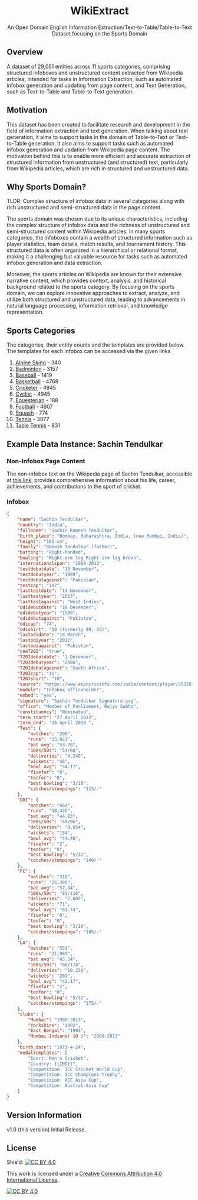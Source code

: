 <h1 align = "center">WikiExtract</h1>
<p align = "center"> An Open Domain English Information Extraction/Text-to-Table/Table-to-Text Dataset focusing on the Sports Domain</p>

## Overview 

A dataset of 29,051 entities across 11 sports categories, comprising structured infoboxes and unstructured content extracted from Wikipedia articles, intended for tasks in Information Extraction, such as automated infobox generation and updating from page content, and Text Generation, such as Text-to-Table and Table-to-Text generation.


## Motivation

This dataset has been created to facilitate research and development in the field of information extraction and text generation. When talking about text generation, it aims to support tasks in the domain of Table-to-Text or Text-to-Table generation. It also aims to support tasks such as automated infobox generation and updation from Wikipedia page content. The motivation behind this is to enable more efficient and accurate extraction of structured information from unstructured (and structured) text, particularly from Wikipedia articles, which are rich in structured and unstructured data.

## Why Sports Domain?

TLDR: Complex structure of infobox data in several categories along with rich unstructured and semi-structured data in the page content.

The sports domain was chosen due to its unique characteristics, including the complex structure of infobox data and the richness of unstructured and semi-structured content within Wikipedia articles. In many sports categories, the infoboxes contain a wealth of structured information such as player statistics, team details, match results, and tournament history. This structured data is often organized in a hierarchical or relational format, making it a challenging but valuable resource for tasks such as automated infobox generation and data extraction.

Moreover, the sports articles on Wikipedia are known for their extensive narrative content, which provides context, analysis, and historical background related to the sports category. By focusing on the sports domain, we can explore innovative approaches to extract, analyze, and utilize both structured and unstructured data, leading to advancements in natural language processing, information retrieval, and knowledge representation. 

## Sports Categories

The categories, their entity counts and the templates are provided below. The templates for each infobox can be accessed via the given links
 
1. [Alpine Sking](https://en.wikipedia.org/wiki/Template:Infobox_alpine_ski_racer) - 340
2. [Badminton](https://en.wikipedia.org/wiki/Template:Infobox_badminton_player) - 3157
3. [Baseball](https://en.wikipedia.org/wiki/Template:Infobox_baseball_biography) - 1419
4. [Basketball](https://en.wikipedia.org/wiki/Template:Infobox_basketball_biography) - 4768
5. [Cricketer](https://en.wikipedia.org/wiki/Template:Infobox_cricketer) - 4945
6. [Cyclist](https://en.wikipedia.org/wiki/Template:Infobox_cyclist) - 4945
7. [Equesterian](https://en.wikipedia.org/wiki/Template:Infobox_equestrian) - 188
8. [Football](https://en.wikipedia.org/wiki/Template:Infobox_football_biography) - 4607
9. [Squash](https://en.wikipedia.org/wiki/Template:Infobox_squash_player) - 774
10. [Tennis](https://en.wikipedia.org/wiki/Template:Infobox_tennis_biography) - 3077
11. [Table Tennis](https://en.wikipedia.org/wiki/Template:Infobox_table_tennis_player) - 831

## Example Data Instance: Sachin Tendulkar

### Non-Infobox Page Content

The non-infobox text on the Wikipedia page of Sachin Tendulkar, accessible at [this link](https://en.wikipedia.org/wiki/Sachin_Tendulkar), provides comprehensive information about his life, career, achievements, and contributions to the sport of cricket.

### Infobox

```json
{
    "name": "Sachin Tendulkar",
    "country": "India",
    "fullname": "Sachin Ramesh Tendulkar",
    "birth_place": "Bombay, Maharashtra, India, (now Mumbai, India)",
    "height": "165 cm",
    "family": "Ramesh Tendulkar (father)",
    "batting": "Right-handed",
    "bowling": "Right-arm leg Right-arm leg break",
    "internationalspan": "1989-2013",
    "testdebutdate": "15 November",
    "testdebutyear": "1989",
    "testdebutagainst": "Pakistan",
    "testcap": "187",
    "lasttestdate": "14 November",
    "lasttestyear": "2013",
    "lasttestagainst": "West Indies",
    "odidebutdate": "18 December",
    "odidebutyear": "1989",
    "odidebutagainst": "Pakistan",
    "odicap": "74",
    "odishirt": "10 (formerly 99, 33)",
    "lastodidate": "18 March",
    "lastodiyear": "2012",
    "lastodiagainst": "Pakistan",
    "oneT20I": "true",
    "T20Idebutdate": "1 December",
    "T20Idebutyear": "2006",
    "T20Idebutagainst": "South Africa",
    "T20Icap": "11",
    "T20Ishirt": "10",
    "source": "https://www.espncricinfo.com/india/content/player/35320.html ESPNcricinfo",
    "module": "Infobox officeholder",
    "embed": "yes",
    "signature": "Sachin Tendulkar Signature.svg",
    "office": "Member of Parliament, Rajya Sabha",
    "constituency": "Nominated",
    "term_start": "27 April 2012",
    "term_end": "26 April 2018 ",
    "Test": {
        "matches": "200",
        "runs": "15,921",
        "bat avg": "53.78",
        "100s/50s": "51/68",
        "deliveries": "4,240",
        "wickets": "46",
        "bowl avg": "54.17",
        "fivefor": "0",
        "tenfor": "0",
        "best bowling": "3/10",
        "catches/stumpings": "115/-"
    },
    "ODI": {
        "matches": "463",
        "runs": "18,426",
        "bat avg": "44.83",
        "100s/50s": "49/96",
        "deliveries": "8,054",
        "wickets": "154",
        "bowl avg": "44.48",
        "fivefor": "2",
        "tenfor": "0",
        "best bowling": "5/32",
        "catches/stumpings": "140/-"
    },
    "FC": {
        "matches": "310",
        "runs": "25,396",
        "bat avg": "57.84",
        "100s/50s": "81/116",
        "deliveries": "7,605",
        "wickets": "71",
        "bowl avg": "61.74",
        "fivefor": "0",
        "tenfor": "0",
        "best bowling": "3/10",
        "catches/stumpings": "186/-"
    },
    "LA": {
        "matches": "551",
        "runs": "21,999",
        "bat avg": "45.54",
        "100s/50s": "60/114",
        "deliveries": "10,230",
        "wickets": "201",
        "bowl avg": "42.17",
        "fivefor": "2",
        "tenfor": "0",
        "best bowling": "5/32",
        "catches/stumpings": "175/-"
    },
    "clubs": {
        "Mumbai": "1988-2013",
        "Yorkshire": "1992",
        "East Bengal": "1994",
        "Mumbai Indians( 10 )": "2008-2013"
    },
    "birth_date": "1973-4-24",
    "medaltemplates": [
        "Sport: Men's Cricket",
        "Country: {{IND}}",
        "Competition: ICC Cricket World Cup",
        "Competition: ICC Champions Trophy",
        "Competition: ACC Asia Cup",
        "Competition: Austral-Asia Cup"
    ]
}
```

## Version Information

v1.0 (this version) Initial Release.

## License

Shield: [![CC BY 4.0][cc-by-shield]][cc-by]

This work is licensed under a
[Creative Commons Attribution 4.0 International License][cc-by].

[![CC BY 4.0][cc-by-image]][cc-by]

[cc-by]: http://creativecommons.org/licenses/by/4.0/
[cc-by-image]: https://i.creativecommons.org/l/by/4.0/88x31.png
[cc-by-shield]: https://img.shields.io/badge/License-CC%20BY%204.0-lightgrey.svg